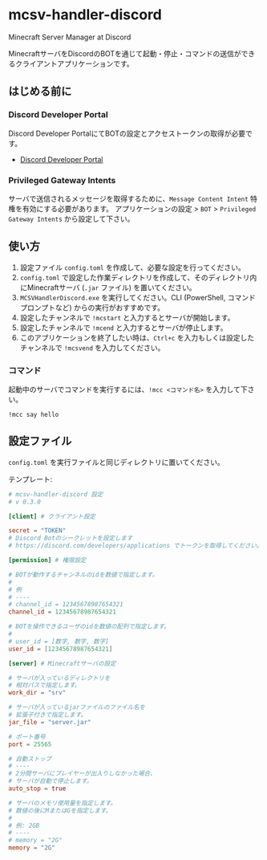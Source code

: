 # mcsv-handler-discord
Minecraft Server Manager at Discord

MinecraftサーバをDiscordのBOTを通じて起動・停止・コマンドの送信ができるクライアントアプリケーションです。

## はじめる前に
### Discord Developer Portal
Discord Developer PortalにてBOTの設定とアクセストークンの取得が必要です。
- [Discord Developer Portal](https://discord.com/developers/applications)

### Privileged Gateway Intents
サーバで送信されるメッセージを取得するために、`Message Content Intent` 特権を有効にする必要があります。
アプリケーションの設定 > `BOT` > `Privileged Gateway Intents` から設定して下さい。

## 使い方
1. 設定ファイル `config.toml` を作成して、必要な設定を行ってください。
2. `config.toml` で設定した作業ディレクトリを作成して、そのディレクトリ内にMinecraftサーバ (`.jar` ファイル) を置いてください。
2. `MCSVHandlerDiscord.exe` を実行してください。CLI (PowerShell, コマンドプロンプトなど) からの実行がおすすめです。
3. 設定したチャンネルで `!mcstart` と入力するとサーバが開始します。
4. 設定したチャンネルで `!mcend` と入力するとサーバが停止します。
5. このアプリケーションを終了したい時は、`Ctrl+c` を入力もしくは設定したチャンネルで `!mcsvend` を入力してください。

### コマンド
起動中のサーバでコマンドを実行するには、`!mcc <コマンド名>` を入力して下さい。
```
!mcc say hello
```

## 設定ファイル
`config.toml` を実行ファイルと同じディレクトリに置いてください。

テンプレート:
```toml
# mcsv-handler-discord 設定
# v 0.3.0

[client] # クライアント設定

secret = "TOKEN"
# Discord Botのシークレットを設定します
# https://discord.com/developers/applications でトークンを取得してください。

[permission] # 権限設定

# BOTが動作するチャンネルのidを数値で指定します。
#
# 例
# ----
# channel_id = 12345678987654321
channel_id = 12345678987654321

# BOTを操作できるユーザのidを数値の配列で指定します。
#
# user_id = [数字, 数字, 数字]
user_id = [12345678987654321]

[server] # Minecraftサーバの設定

# サーバが入っているディレクトリを
# 相対パスで指定します。
work_dir = "srv"

# サーバが入っているjarファイルのファイル名を
# 拡張子付きで指定します。
jar_file = "server.jar"

# ポート番号
port = 25565

# 自動ストップ
# ----
# 2分間サーバにプレイヤーが出入りしなかった場合、
# サーバが自動で停止します。
auto_stop = true

# サーバのメモリ使用量を指定します。
# 数値の後にMまたはGを指定します。
#
# 例: 2GB
# ----
# memory = "2G"
memory = "2G"

```
